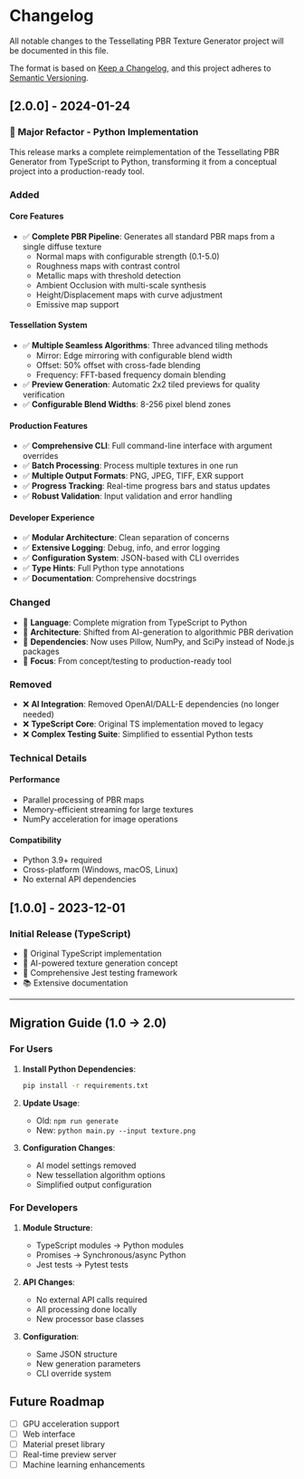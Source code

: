 # Changelog

All notable changes to the Tessellating PBR Texture Generator project will be documented in this file.

The format is based on [Keep a Changelog](https://keepachangelog.com/en/1.0.0/),
and this project adheres to [Semantic Versioning](https://semver.org/spec/v2.0.0.html).

## [2.0.0] - 2024-01-24

### 🚀 Major Refactor - Python Implementation

This release marks a complete reimplementation of the Tessellating PBR Generator from TypeScript to Python, transforming it from a conceptual project into a production-ready tool.

### Added

#### Core Features
- ✅ **Complete PBR Pipeline**: Generates all standard PBR maps from a single diffuse texture
  - Normal maps with configurable strength (0.1-5.0)
  - Roughness maps with contrast control
  - Metallic maps with threshold detection
  - Ambient Occlusion with multi-scale synthesis
  - Height/Displacement maps with curve adjustment
  - Emissive map support

#### Tessellation System
- ✅ **Multiple Seamless Algorithms**: Three advanced tiling methods
  - Mirror: Edge mirroring with configurable blend width
  - Offset: 50% offset with cross-fade blending
  - Frequency: FFT-based frequency domain blending
- ✅ **Preview Generation**: Automatic 2x2 tiled previews for quality verification
- ✅ **Configurable Blend Widths**: 8-256 pixel blend zones

#### Production Features
- ✅ **Comprehensive CLI**: Full command-line interface with argument overrides
- ✅ **Batch Processing**: Process multiple textures in one run
- ✅ **Multiple Output Formats**: PNG, JPEG, TIFF, EXR support
- ✅ **Progress Tracking**: Real-time progress bars and status updates
- ✅ **Robust Validation**: Input validation and error handling

#### Developer Experience
- ✅ **Modular Architecture**: Clean separation of concerns
- ✅ **Extensive Logging**: Debug, info, and error logging
- ✅ **Configuration System**: JSON-based with CLI overrides
- ✅ **Type Hints**: Full Python type annotations
- ✅ **Documentation**: Comprehensive docstrings

### Changed

- 🔄 **Language**: Complete migration from TypeScript to Python
- 🔄 **Architecture**: Shifted from AI-generation to algorithmic PBR derivation
- 🔄 **Dependencies**: Now uses Pillow, NumPy, and SciPy instead of Node.js packages
- 🔄 **Focus**: From concept/testing to production-ready tool

### Removed

- ❌ **AI Integration**: Removed OpenAI/DALL-E dependencies (no longer needed)
- ❌ **TypeScript Core**: Original TS implementation moved to legacy
- ❌ **Complex Testing Suite**: Simplified to essential Python tests

### Technical Details

#### Performance
- Parallel processing of PBR maps
- Memory-efficient streaming for large textures
- NumPy acceleration for image operations

#### Compatibility
- Python 3.9+ required
- Cross-platform (Windows, macOS, Linux)
- No external API dependencies

## [1.0.0] - 2023-12-01

### Initial Release (TypeScript)

- 🎯 Original TypeScript implementation
- 🤖 AI-powered texture generation concept
- 🧪 Comprehensive Jest testing framework
- 📚 Extensive documentation

---

## Migration Guide (1.0 → 2.0)

### For Users

1. **Install Python Dependencies**:
   ```bash
   pip install -r requirements.txt
   ```

2. **Update Usage**:
   - Old: `npm run generate`
   - New: `python main.py --input texture.png`

3. **Configuration Changes**:
   - AI model settings removed
   - New tessellation algorithm options
   - Simplified output configuration

### For Developers

1. **Module Structure**:
   - TypeScript modules → Python modules
   - Promises → Synchronous/async Python
   - Jest tests → Pytest tests

2. **API Changes**:
   - No external API calls required
   - All processing done locally
   - New processor base classes

3. **Configuration**:
   - Same JSON structure
   - New generation parameters
   - CLI override system

## Future Roadmap

- [ ] GPU acceleration support
- [ ] Web interface
- [ ] Material preset library
- [ ] Real-time preview server
- [ ] Machine learning enhancements